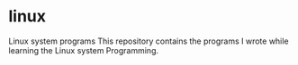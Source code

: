 linux
=====

Linux system programs
This repository contains the programs I wrote while learning the Linux system Programming.
